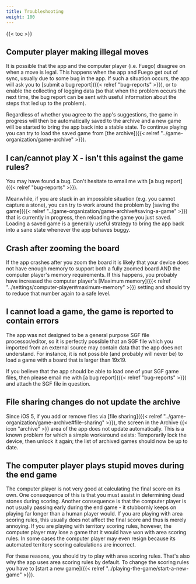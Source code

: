 ```yaml
---
title: Troubleshooting
weight: 100
---
```


{{< toc >}}

## Computer player making illegal moves

It is possible that the app and the computer player (i.e. Fuego) disagree on when a move is legal. This happens when the app and Fuego get out of sync, usually due to some bug in the app. If such a situation occurs, the app will ask you to [submit a bug report]({{< relref "bug-reports" >}}), or to enable the collecting of logging data (so that when the problem occurs the next time, the bug report can be sent with useful information about the steps that led up to the problem).

Regardless of whether you agree to the app's suggestions, the game in progress will then be automatically saved to the archive and a new game will be started to bring the app back into a stable state. To continue playing you can try to load the saved game from [the archive]({{< relref "../game-organization/game-archive" >}}).
 
## I can/cannot play X - isn't this against the game rules?

You may have found a bug. Don't hesitate to email me with [a bug report]({{< relref "bug-reports" >}}).

Meanwhile, if you are stuck in an impossible situation (e.g. you cannot capture a stone), you can try to work around the problem by [saving the game]({{< relref "../game-organization/game-archive#saving-a-game" >}}) that is currently in progress, then reloading the game you just saved. Loading a saved game is a generally useful strategy to bring the app back into a sane state whenever the app behaves buggy.

## Crash after zooming the board

If the app crashes after you zoom the board it is likely that your device does not have enough memory to support both a fully zoomed board AND the computer player's memory requirements. If this happens, you probably have increased the computer player's [Maximum memory]({{< relref "../settings/computer-player#maximum-memory" >}}) setting and should try to reduce that number again to a safe level.

## I cannot load a game, the game is reported to contain errors

The app was not designed to be a general purpose SGF file processor/editor, so it is perfectly possible that an SGF file which you imported from an external source may contain data that the app does not understand. For instance, it is not possible (and probably will never be) to load a game with a board that is larger than 19x19.

If you believe that the app should be able to load one of your SGF game files, then please email me with [a bug report]({{< relref "bug-reports" >}}) and attach the SGF file in question.

## File sharing changes do not update the archive

Since iOS 5, if you add or remove files via [file sharing]({{< relref "../game-organization/game-archive#file-sharing" >}}), the screen in the Archive {{< icon "archive" >}} area of the app does not update automatically. This is a known problem for which a simple workaround exists: Temporarily lock the device, then unlock it again; the list of archived games should now be up to date.

## The computer player plays stupid moves during the end game

The computer player is not very good at calculating the final score on its own. One consequence of this is that you must assist in determining dead stones during scoring. Another consequence is that the computer player is not usually passing early during the end game - it stubbornly keeps on playing far longer than a human player would. If you are playing with area scoring rules, this usually does not affect the final score and thus is merely annoying. If you are playing with territory scoring rules, however, the computer player may lose a game that it would have won with area scoring rules. In some cases the computer player may even resign because its automated territory scoring calculations are incorrect.

For these reasons, you should try to play with area scoring rules. That's also why the app uses area scoring rules by default. To change the scoring rules you have to [start a new game]({{< relref "../playing-the-game/start-a-new-game" >}}).
